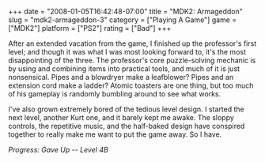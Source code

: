 +++
date = "2008-01-05T16:42:48-07:00"
title = "MDK2: Armageddon"
slug = "mdk2-armageddon-3"
category = ["Playing A Game"]
game = ["MDK2"]
platform = ["PS2"]
rating = ["Bad"]
+++

After an extended vacation from the game, I finished up the professor's first level; and though it was what I was most looking forward to, it's the most disappointing of the three.  The professor's core puzzle-solving mechanic is by using and combining items into practical tools, and much of it is just nonsensical.  Pipes and a blowdryer make a leafblower?  Pipes and an extension cord make a ladder?  Atomic toasters are one thing, but too much of his gameplay is randomly bumbling around to see what works.

I've also grown extremely bored of the tedious level design.  I started the next level, another Kurt one, and it barely kept me awake.  The sloppy controls, the repetitive music, and the half-baked design have conspired together to really make me want to put the game away.  So I have.

<i>Progress: Gave Up -- Level 4B</i>